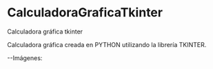 # CalculadoraGraficaTkinter
Calculadora gráfica tkinter

Calculadora gráfica creada en PYTHON utilizando la librería TKINTER.

--Imágenes:




